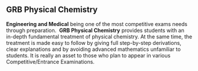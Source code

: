 <h2>GRB Physical Chemistry </h2>

<p><strong>Engineering and Medical</strong> being one of the most competitive exams needs through preparation.&nbsp; <strong>GRB Physical Chemistry</strong> provides students with an in-depth fundamental treatment of physical chemistry. At the same time, the treatment is made easy to follow by giving full step-by-step derivations, clear explanations and by avoiding advanced mathematics unfamiliar to students. It is really an asset to those who plan to appear in various Competitive/Entrance Examinations.</p>
